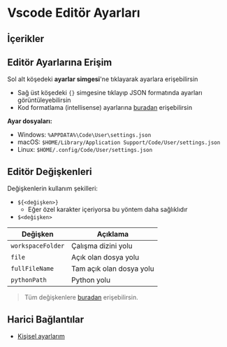 # Vscode Editör Ayarları <!-- omit in toc -->

## İçerikler <!-- omit in toc -->

## Editör Ayarlarına Erişim

Sol alt köşedeki **ayarlar simgesi**'ne tıklayarak ayarlara erişebilirsin

- Sağ üst köşedeki `{}` simgesine tıklayıp JSON formatında ayarları görüntüleyebilirsin
- Kod formatlama (intellisense) ayarlarına [buradan][intellicode] erişebilirsin

**Ayar dosyaları:**

- Windows: `%APPDATA%\Code\User\settings.json`
- macOS: `$HOME/Library/Application Support/Code/User/settings.json`
- Linux: `$HOME/.config/Code/User/settings.json`

## Editör Değişkenleri

Değişkenlerin kullanım şekilleri:

- `${<değişken>}`
  - Eğer özel karakter içeriyorsa bu yöntem daha sağlıklıdır
- `$<değişken>`

| Değişken          | Açıklama                 |
| ----------------- | ------------------------ |
| `workspaceFolder` | Çalışma dizini yolu      |
| `file`            | Açık olan dosya yolu     |
| `fullFileName`    | Tam açık olan dosya yolu |
| `pythonPath`      | Python yolu              |

> Tüm değişkenlere [buradan](https://code.visualstudio.com/docs/editor/variables-reference) erişebilirsin.

## Harici Bağlantılar

- [Kişisel ayarlarım]

[kişisel ayarlarım]: X%20-%20VsCode%20%C3%96zelle%C5%9Ftirmem.md
[intellicode]: https://code.visualstudio.com/docs/editor/intellisense
